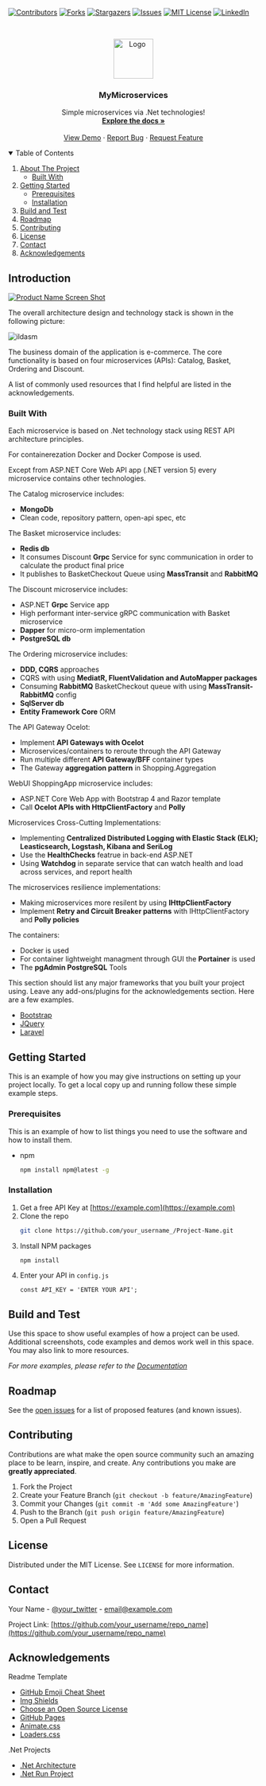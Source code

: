 <!-- PROJECT SHIELDS -->
<!--
*** I'm using markdown "reference style" links for readability.
*** Reference links are enclosed in brackets [ ] instead of parentheses ( ).
*** See the bottom of this document for the declaration of the reference variables
*** for contributors-url, forks-url, etc. This is an optional, concise syntax you may use.
*** https://www.markdownguide.org/basic-syntax/#reference-style-links
-->
[![Contributors][contributors-shield]][contributors-url]
[![Forks][forks-shield]][forks-url]
[![Stargazers][stars-shield]][stars-url]
[![Issues][issues-shield]][issues-url]
[![MIT License][license-shield]][license-url]
[![LinkedIn][linkedin-shield]][linkedin-url]



<!-- PROJECT LOGO -->
<br />
<p align="center">
  <a href="https://github.com/othneildrew/Best-README-Template">
    <img src="assets/logo.png" alt="Logo" width="80" height="80">
  </a>

  <h3 align="center">MyMicroservices</h3>

  <p align="center">
    Simple microservices via .Net technologies!
    <br />
    <a href="https://github.com/omelianlevkovych/MyMicroservices"><strong>Explore the docs »</strong></a>
    <br />
    <br />
    <a href="https://github.com/omelianlevkovych/MyMicroservices">View Demo</a>
    ·
    <a href="https://github.com/omelianlevkovych/MyMicroservices/issues">Report Bug</a>
    ·
    <a href="https://github.com/omelianlevkovych/MyMicroservices/issues">Request Feature</a>
  </p>
</p>



<!-- TABLE OF CONTENTS -->
<details open="open">
  <summary>Table of Contents</summary>
  <ol>
    <li>
      <a href="#about-the-project">About The Project</a>
      <ul>
        <li><a href="#built-with">Built With</a></li>
      </ul>
    </li>
    <li>
      <a href="#getting-started">Getting Started</a>
      <ul>
        <li><a href="#prerequisites">Prerequisites</a></li>
        <li><a href="#installation">Installation</a></li>
      </ul>
    </li>
    <li><a href="#usage">Build and Test</a></li>
    <li><a href="#roadmap">Roadmap</a></li>
    <li><a href="#contributing">Contributing</a></li>
    <li><a href="#license">License</a></li>
    <li><a href="#contact">Contact</a></li>
    <li><a href="#acknowledgements">Acknowledgements</a></li>
  </ol>
</details>



<!-- ABOUT THE PROJECT -->
## Introduction

[![Product Name Screen Shot][product-screenshot]](https://example.com)

The overall architecture design and technology stack is shown in the following picture:

![ildasm](https://github.com/omelianlevkovych/MyMicroservices/blob/main/assets/BigPicture.png)

The business domain of the application is e-commerce.
The core functionality is based on four microservices (APIs): Catalog, Basket, Ordering and Discount. 

A list of commonly used resources that I find helpful are listed in the acknowledgements.

### Built With

Each microservice is based on .Net technology stack using REST API architecture principles.

For containerezation Docker and Docker Compose is used.

Except from ASP.NET Core Web API app (.NET version 5) every microservice contains other technologies.

The Catalog microservice includes:
- **MongoDb**
- Clean code, repository pattern, open-api spec, etc


The Basket microservice includes:
- **Redis db**
- It consumes Discount **Grpc** Service for sync communication in order to calculate the product final price
- It publishes to BasketCheckout Queue using **MassTransit** and **RabbitMQ**


The Discount microservice includes:
- ASP.NET **Grpc** Service app
- High performant inter-service gRPC communication with Basket microservice
- **Dapper** for micro-orm implementation
- **PostgreSQL db**


The Ordering microservice includes:
- **DDD, CQRS** approaches
- CQRS with using **MediatR, FluentValidation and AutoMapper packages**
- Consuming **RabbitMQ** BasketCheckout queue with using **MassTransit-RabbitMQ** config
- **SqlServer db**
- **Entity Framework Core** ORM

The API Gateway Ocelot:
- Implement **API Gateways with Ocelot**
- Microservices/containers to reroute through the API Gateway
- Run multiple different **API Gateway/BFF** container types
- The Gateway **aggregation pattern** in Shopping.Aggregation

WebUI ShoppingApp microservice includes:
- ASP.NET Core Web App with Bootstrap 4 and Razor template
- Call **Ocelot APIs with HttpClientFactory** and **Polly**

Microservices Cross-Cutting Implementations:
- Implementing **Centralized Distributed Logging with Elastic Stack (ELK); Leasticsearch, Logstash, Kibana and SeriLog**
- Use the **HealthChecks** featrue in back-end ASP.NET
- Using **Watchdog** in separate service that can watch health and load across services, and report health

The microservices resilience implementations:
- Making microservices more resilent by using **IHttpClientFactory**
- Implement **Retry and Circuit Breaker patterns** with IHttpClientFactory and **Polly policies**

The containers:
- Docker is used
- For container lightweight managment through GUI the **Portainer** is used
- The **pgAdmin PostgreSQL** Tools


This section should list any major frameworks that you built your project using. Leave any add-ons/plugins for the acknowledgements section. Here are a few examples.
* [Bootstrap](https://getbootstrap.com)
* [JQuery](https://jquery.com)
* [Laravel](https://laravel.com)



<!-- GETTING STARTED -->
## Getting Started

This is an example of how you may give instructions on setting up your project locally.
To get a local copy up and running follow these simple example steps.

### Prerequisites

This is an example of how to list things you need to use the software and how to install them.
* npm
  ```sh
  npm install npm@latest -g
  ```

### Installation

1. Get a free API Key at [https://example.com](https://example.com)
2. Clone the repo
   ```sh
   git clone https://github.com/your_username_/Project-Name.git
   ```
3. Install NPM packages
   ```sh
   npm install
   ```
4. Enter your API in `config.js`
   ```JS
   const API_KEY = 'ENTER YOUR API';
   ```



<!-- USAGE EXAMPLES -->
## Build and Test

Use this space to show useful examples of how a project can be used. Additional screenshots, code examples and demos work well in this space. You may also link to more resources.

_For more examples, please refer to the [Documentation](https://example.com)_



<!-- ROADMAP -->
## Roadmap

See the [open issues](https://github.com/othneildrew/Best-README-Template/issues) for a list of proposed features (and known issues).



<!-- CONTRIBUTING -->
## Contributing

Contributions are what make the open source community such an amazing place to be learn, inspire, and create. Any contributions you make are **greatly appreciated**.

1. Fork the Project
2. Create your Feature Branch (`git checkout -b feature/AmazingFeature`)
3. Commit your Changes (`git commit -m 'Add some AmazingFeature'`)
4. Push to the Branch (`git push origin feature/AmazingFeature`)
5. Open a Pull Request



<!-- LICENSE -->
## License

Distributed under the MIT License. See `LICENSE` for more information.



<!-- CONTACT -->
## Contact

Your Name - [@your_twitter](https://twitter.com/your_username) - email@example.com

Project Link: [https://github.com/your_username/repo_name](https://github.com/your_username/repo_name)



<!-- ACKNOWLEDGEMENTS -->
## Acknowledgements
Readme Template
* [GitHub Emoji Cheat Sheet](https://www.webpagefx.com/tools/emoji-cheat-sheet)
* [Img Shields](https://shields.io)
* [Choose an Open Source License](https://choosealicense.com)
* [GitHub Pages](https://pages.github.com)
* [Animate.css](https://daneden.github.io/animate.css)
* [Loaders.css](https://connoratherton.com/loaders)

.Net Projects

* [.Net Architecture](https://github.com/dotnet-architecture/eShopOnContainers)
* [.Net Run Project](https://github.com/aspnetrun/run-aspnetcore-microservices)



<!-- MARKDOWN LINKS & IMAGES -->
<!-- https://www.markdownguide.org/basic-syntax/#reference-style-links -->
[contributors-shield]: https://img.shields.io/github/contributors/omelianlevkovych/MyMicroservices.svg?style=for-the-badge
[contributors-url]: https://github.com/omelianlevkovych/MyMicroservices/graphs/contributors
[forks-shield]: https://img.shields.io/github/forks/omelianlevkovych/MyMicroservices.svg?style=for-the-badge
[forks-url]: https://github.com/omelianlevkovych/MyMicroservices/network/members
[stars-shield]: https://img.shields.io/github/stars/omelianlevkovych/MyMicroservices.svg?style=for-the-badge
[stars-url]: https://github.com/omelianlevkovych/MyMicroservices/stargazers
[issues-shield]: https://img.shields.io/github/issues/omelianlevkovych/MyMicroservices.svg?style=for-the-badge
[issues-url]: https://github.com/omelianlevkovych/MyMicroservices/issues
[license-shield]: https://img.shields.io/github/license/omelianlevkovych/MyMicroservices.svg?style=for-the-badge
[license-url]: https://github.com/omelianlevkovych/MyMicroservices/blob/master/LICENSE.txt
[linkedin-shield]: https://img.shields.io/badge/-LinkedIn-black.svg?style=for-the-badge&logo=linkedin&colorB=555
[linkedin-url]: https://404.lol
[product-screenshot]: assets/screenshot.png
